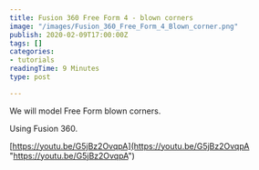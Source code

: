 ```yaml
---
title: Fusion 360 Free Form 4 - blown corners
image: "/images/Fusion_360_Free_Form_4_Blown_corner.png"
publish: 2020-02-09T17:00:00Z
tags: []
categories:
- tutorials
readingTime: 9 Minutes
type: post

---
```

We will model Free Form blown corners.

Using Fusion 360.

[https://youtu.be/G5jBz2OvqpA](https://youtu.be/G5jBz2OvqpA "https://youtu.be/G5jBz2OvqpA")